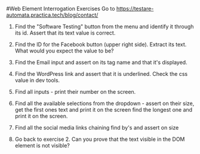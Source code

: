 #Web Element Interrogation Exercises
Go to https://testare-automata.practica.tech/blog/contact/

1. Find the "Software Testing" button from the menu and identify it through its id. Assert that its text value is correct.

1. Find the ID for the Facebook button (upper right side). Extract its text. What would you expect the value to be?

1. Find the Email input and assert on its tag name and that it's displayed.

1. Find the WordPress link and assert that it is underlined. Check the css value in dev tools.

1. Find all inputs - print their number on the screen.

1. Find all the available selections from the dropdown - assert on their size, get the first ones text and print it on the screen find the longest one and print it on the screen.

1. Find all the social media links chaining find by's and assert on size

1. Go back to exercise 2. Can you prove that the text visible in the DOM element is not visible?